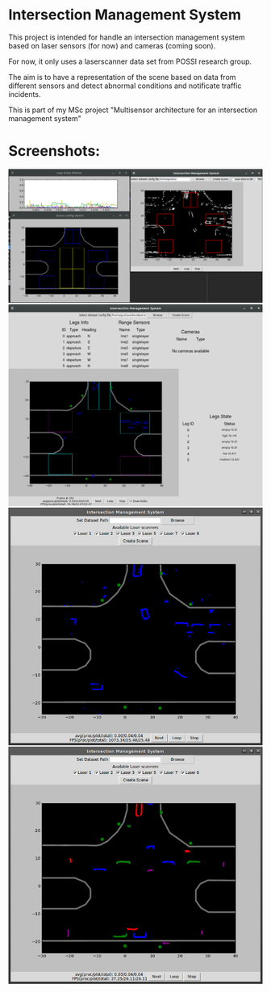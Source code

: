 Intersection Management System
==============================

This project is intended for handle an intersection management system based on laser sensors (for now) and cameras (coming soon).

For now, it only uses a laserscanner data set from POSSI research group.

The aim is to have a representation of the scene based on data from different sensors and detect abnormal conditions and notificate traffic incidents.

This is part of my MSc project "Multisensor architecture for an intersection management system"

Screenshots:
===========
![Multiple windows](screenshots/ims-py_004.png "Main viewer (Occupancy grid approach), Legs state viewer and Scene configuration viewer")
![Main view](screenshots/ims-py_003.png "This is the main view (Boxes plotting and Scene Information)")
![Main view](screenshots/ims-py_001.png "This is the main view (preprocessing only)")
![Main view](screenshots/ims-py_002.png "This is the main view (Blobs extraction)")

